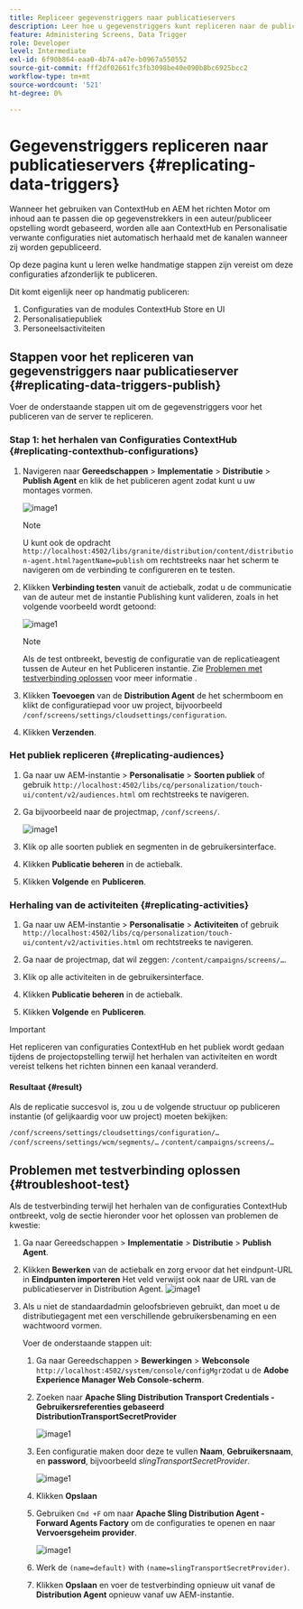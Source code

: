 ```yaml
---
title: Repliceer gegevenstriggers naar publicatieservers
description: Leer hoe u gegevenstriggers kunt repliceren naar de publicatieserver voor AEM Screens.
feature: Administering Screens, Data Trigger
role: Developer
level: Intermediate
exl-id: 6f90b864-eaa0-4b74-a47e-b0967a550552
source-git-commit: fff2df02661fc3fb3098be40e090b8bc6925bcc2
workflow-type: tm+mt
source-wordcount: '521'
ht-degree: 0%

---
```


# Gegevenstriggers repliceren naar publicatieservers {#replicating-data-triggers}

Wanneer het gebruiken van ContextHub en AEM het richten Motor om inhoud aan te passen die op gegevenstrekkers in een auteur/publiceer opstelling wordt gebaseerd, worden alle aan ContextHub en Personalisatie verwante configuraties niet automatisch herhaald met de kanalen wanneer zij worden gepubliceerd.

Op deze pagina kunt u leren welke handmatige stappen zijn vereist om deze configuraties afzonderlijk te publiceren.

Dit komt eigenlijk neer op handmatig publiceren:

1. Configuraties van de modules ContextHub Store en UI
1. Personalisatiepubliek
1. Personeelsactiviteiten

## Stappen voor het repliceren van gegevenstriggers naar publicatieserver {#replicating-data-triggers-publish}

Voer de onderstaande stappen uit om de gegevenstriggers voor het publiceren van de server te repliceren.

### Stap 1: het herhalen van Configuraties ContextHub {#replicating-contexthub-configurations}

1. Navigeren naar **Gereedschappen** > **Implementatie** > **Distributie** > **Publish Agent** en klik de het publiceren agent zodat kunt u uw montages vormen.

   ![image1](/help/user-guide/assets/replicating-triggers/replicating-triggers1.png)

   >[!NOTE]
   >
   >U kunt ook de opdracht `http://localhost:4502/libs/granite/distribution/content/distribution-agent.html?agentName=publish` om rechtstreeks naar het scherm te navigeren om de verbinding te configureren en te testen.

1. Klikken **Verbinding testen** vanuit de actiebalk, zodat u de communicatie van de auteur met de instantie Publishing kunt valideren, zoals in het volgende voorbeeld wordt getoond:

   ![image1](/help/user-guide/assets/replicating-triggers/replicating-triggers2.png)

   >[!NOTE]
   >
   >Als de test ontbreekt, bevestig de configuratie van de replicatieagent tussen de Auteur en het Publiceren instantie. Zie [Problemen met testverbinding oplossen](/help/user-guide/replicating-data-triggers.md#troubleshoot-test) voor meer informatie .

1. Klikken **Toevoegen** van de **Distribution Agent** de het schermboom en klikt de configuratiepad voor uw project, bijvoorbeeld `/conf/screens/settings/cloudsettings/configuration`.

1. Klikken **Verzenden**.

### Het publiek repliceren {#replicating-audiences}

1. Ga naar uw AEM-instantie > **Personalisatie** > **Soorten publiek** of gebruik `http://localhost:4502/libs/cq/personalization/touch-ui/content/v2/audiences.html` om rechtstreeks te navigeren.

1. Ga bijvoorbeeld naar de projectmap, `/conf/screens/`.

   ![image1](/help/user-guide/assets/replicating-triggers/replicating-triggers10.png)

1. Klik op alle soorten publiek en segmenten in de gebruikersinterface.

1. Klikken **Publicatie beheren** in de actiebalk.

1. Klikken **Volgende** en **Publiceren**.

### Herhaling van de activiteiten  {#replicating-activities}

1. Ga naar uw AEM-instantie > **Personalisatie** > **Activiteiten** of gebruik `http://localhost:4502/libs/cq/personalization/touch-ui/content/v2/activities.html` om rechtstreeks te navigeren.

1. Ga naar de projectmap, dat wil zeggen: `/content/campaigns/screens/…`.

1. Klik op alle activiteiten in de gebruikersinterface.

1. Klikken **Publicatie beheren** in de actiebalk.

1. Klikken **Volgende** en **Publiceren**.

>[!IMPORTANT]
>
>Het repliceren van configuraties ContextHub en het publiek wordt gedaan tijdens de projectopstelling terwijl het herhalen van activiteiten en wordt vereist telkens het richten binnen een kanaal veranderd.

#### Resultaat {#result}

Als de replicatie succesvol is, zou u de volgende structuur op publiceren instantie (of gelijkaardig voor uw project) moeten bekijken:

`/conf/screens/settings/cloudsettings/configuration/…`
`/conf/screens/settings/wcm/segments/…`
`/content/campaigns/screens/…`

## Problemen met testverbinding oplossen {#troubleshoot-test}

Als de testverbinding terwijl het herhalen van de configuraties ContextHub ontbreekt, volg de sectie hieronder voor het oplossen van problemen de kwestie:

1. Ga naar Gereedschappen > **Implementatie** > **Distributie** > **Publish Agent**.

1. Klikken **Bewerken** van de actiebalk en zorg ervoor dat het eindpunt-URL in **Eindpunten importeren** Het veld verwijst ook naar de URL van de publicatieserver in Distribution Agent.
   ![image1](/help/user-guide/assets/replicating-triggers/replicating-triggers9.png)

1. Als u niet de standaardadmin geloofsbrieven gebruikt, dan moet u de distributiegagent met een verschillende gebruikersbenaming en een wachtwoord vormen.

   Voer de onderstaande stappen uit:

   1. Ga naar Gereedschappen > **Bewerkingen** > **Webconsole** `http://localhost:4502/system/console/configMgr`zodat u de **Adobe Experience Manager Web Console-scherm**.
   1. Zoeken naar **Apache Sling Distribution Transport Credentials - Gebruikersreferenties gebaseerd DistributionTransportSecretProvider**

      ![image1](/help/user-guide/assets/replicating-triggers/replicating-triggers6.png)

   1. Een configuratie maken door deze te vullen **Naam**, **Gebruikersnaam**, en **password**, bijvoorbeeld *slingTransportSecretProvider*.

      ![image1](/help/user-guide/assets/replicating-triggers/replicating-triggers7.png)

   1. Klikken **Opslaan**
   1. Gebruiken `Cmd +F` om naar **Apache Sling Distribution Agent - Forward Agents Factory** om de configuraties te openen en naar **Vervoersgeheim provider**.

      ![image1](/help/user-guide/assets/replicating-triggers/replicating-triggers8.png)

   1. Werk de `(name=default)` with `(name=slingTransportSecretProvider)`.
   1. Klikken **Opslaan** en voer de testverbinding opnieuw uit vanaf de **Distribution Agent** opnieuw vanaf uw AEM-instantie.
